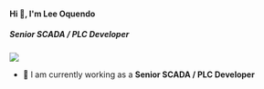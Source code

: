 #### Hi 👋, I'm Lee Oquendo
##### **Senior SCADA / PLC Developer**

[![](https://visitcount.itsvg.in/api?id=oquendolee68&icon=0&color=9)](https://visitcount.itsvg.in)

- 🔭 I am currently working as a **Senior SCADA / PLC Developer**
